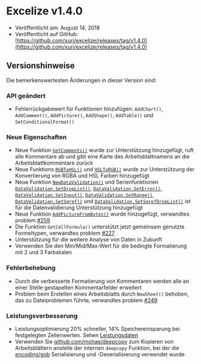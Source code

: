 # Excelize v1.4.0

* Veröffentlicht am: August 14, 2018
* Veröffentlicht auf GitHub: [https://github.com/xuri/excelize/releases/tag/v1.4.0](https://github.com/xuri/excelize/releases/tag/v1.4.0)

## Versionshinweise

Die bemerkenswertesten Änderungen in dieser Version sind:

### API geändert

* Fehlerrückgabewert für Funktionen hinzufügen: `AddChart()`, `AddComment()`, `AddPicture()`, `AddShape()`, `AddTable()` und `SetConditionalFormat()`

### Neue Eigenschaften

* Neue Funktion [`GetComments()`](https://pkg.go.dev/github.com/xuri/excelize@v1.4.0#File.GetComments) wurde zur Unterstützung hinzugefügt, ruft alle Kommentare ab und gibt eine Karte des Arbeitsblattnamens an die Arbeitsblattkommentare zurück
* Neue Funktions [`RGBToHSL()`](https://pkg.go.dev/github.com/xuri/excelize@v1.4.0#RGBToHSL) und [`HSLToRGB()`](https://pkg.go.dev/github.com/xuri/excelize@v1.4.0#HSLToRGB) wurde zur Unterstützung der Konvertierung von RGBA und HSL Farben hinzugefügt
* Neue Funktion [`NewDataValidation()`](https://pkg.go.dev/github.com/xuri/excelize@v1.4.0#NewDataValidation) und Serienfunktionen [`DataValidation.SetDropList()`](https://pkg.go.dev/github.com/xuri/excelize@v1.4.0#DataValidation.SetDropList), [`DataValidation.SetError()`](https://pkg.go.dev/github.com/xuri/excelize@v1.4.0#DataValidation.SetError), [`DataValidation.SetInput()`](https://pkg.go.dev/github.com/xuri/excelize@v1.4.0#DataValidation.SetInput), [`DataValidation.SetRange()`](https://pkg.go.dev/github.com/xuri/excelize@v1.4.0#DataValidation.SetRange), [`DataValidation.SetSqref()`](https://pkg.go.dev/github.com/xuri/excelize@v1.4.0#DataValidation.SetSqref) und [`DataValidation.SetSqrefDropList()`](https://pkg.go.dev/github.com/xuri/excelize@v1.4.0#DataValidation.SetSqrefDropList) ist für die Datenvalidierung Unterstützung hinzugefügt
* Neue Funktion [`AddPictureFromBytes()`](https://pkg.go.dev/github.com/xuri/excelize@v1.4.0#File.AddPictureFromBytes) wurde hinzugefügt, verwandtes problem [#259](https://github.com/xuri/excelize/issues/259)
* Die Funktion `GetCellFormula()` unterstützt jetzt gemeinsam genutzte Formeltypen, verwandtes problem [#227](https://github.com/xuri/excelize/issues/227)
* Unterstützung für die weitere Analyse von Daten in Zukunft
* Verwenden Sie den Min/Mid/Max-Wert für die bedingte Formatierung mit 2 und 3 Farbskalen

### Fehlerbehebung

* Durch die verbesserte Formatierung von Kommentaren werden alle an einer Stelle gestapelten Kommentarfelder erweitert
* Problem beim Erstellen eines Arbeitsblatts durch `NewSheet()` behoben, das zu Dateiproblemen führte, verwandtes problem [#249](https://github.com/xuri/excelize/issues/249)

### Leistungsverbesserung

* Leistungsoptimierung 20% schneller, 14% Speichereinsparung bei festgelegten Zellenwerten. Sehen [Leistungsdaten](https://github.com/xuri/excelize/wiki#Leistungsverbesserung-figures)
* Verwenden Sie [github.com/mohae/deepcopy](github.com/mohae/deepcopy) zum Kopieren von Arbeitsblättern anstelle der internen `deepcopy` Funktion, bei der die [encoding/gob](https://blog.golang.org/gobs-of-data) Serialisierung und -Deserialisierung verwendet wurde
